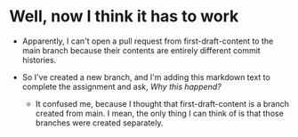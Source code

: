 # Well, now I think it has to work

* Apparently, I can't open a pull request from first-draft-content to the main branch because their contents are entirely different commit histories.

* So I've created a new branch, and I'm adding this markdown text to complete the assignment and ask, _Why this happend?_

  * It confused me, because I thought that first-draft-content is a branch created from main. I mean, the only thing I can think of is that those branches were created separately.
